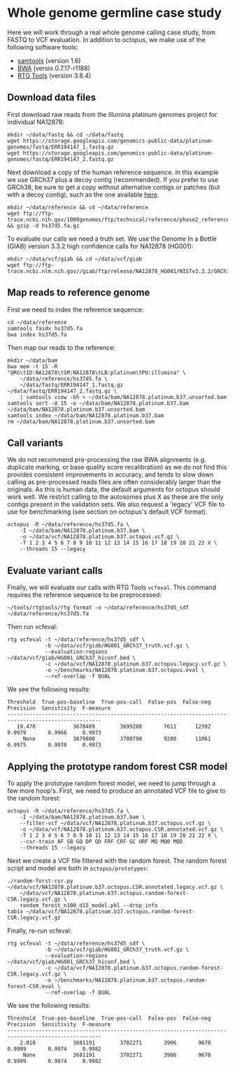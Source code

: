 # Whole genome germline case study

Here we will work through a real whole genome calling case study, from FASTQ to VCF evaluation. In addition to octopus, we make use of the following software tools:

* [samtools](http://samtools.sourceforge.net) (version 1.6)
* [BWA](http://bio-bwa.sourceforge.net) (versio 0.7.17-r1188)
* [RTG Tools](https://www.realtimegenomics.com/products/rtg-tools) (version 3.8.4)

## Download data files

First download raw reads from the Illumina platinum genomes project for individual NA12878:

```
mkdir ~/data/fastq && cd ~/data/fastq
wget https://storage.googleapis.com/genomics-public-data/platinum-genomes/fastq/ERR194147_1.fastq.gz
wget https://storage.googleapis.com/genomics-public-data/platinum-genomes/fastq/ERR194147_2.fastq.gz
```

Next download a copy of the human reference sequence. In this example we use GRCh37 plus a decoy contig (recommended). If you prefer to use GRCh38, be sure to get a copy without alternative contigs or patches (but with a decoy contig), such as the one available [here](ftp://ftp.ncbi.nlm.nih.gov/genomes/all/GCA/000/001/405/GCA_000001405.15_GRCh38/seqs_for_alignment_pipelines.ucsc_ids/GCA_000001405.15_GRCh38_no_alt_plus_hs38d1_analysis_set.fna.gz).

```
mkdir ~/data/reference && cd ~/data/reference
wget ftp://ftp-trace.ncbi.nih.gov/1000genomes/ftp/technical/reference/phase2_reference_assembly_sequence/hs37d5.fa.gz && gzip -d hs37d5.fa.gz
```

To evaluate our calls we need a truth set. We use the Genome In a Bottle (GIAB) version 3.3.2 high confidence calls for NA12878 (HG001):

```
mkdir ~/data/vcf/giab && cd ~/data/vcf/giab
wget ftp://ftp-trace.ncbi.nlm.nih.gov//giab/ftp/release/NA12878_HG001/NISTv3.3.2/GRCh37
```

## Map reads to reference genome

First we need to index the reference sequence:

```
cd ~/data/reference
samtools faidx hs37d5.fa
bwa index hs37d5.fa
```

Then map our reads to the reference:

```
mkdir ~/data/bam 
bwa mem -t 15 -R "@RG\tID:NA12878\tSM:NA12878\tLB:platinum\tPU:illumina" \
    ~/data/reference/hs37d5.fa \
    ~/data/fastq/ERR194147_1.fastq.gz ~/data/fastq/ERR194147_2.fastq.gz \
    | samtools view -bh > ~/data/bam/NA12878.platinum.b37.unsorted.bam
samtools sort -@ 15 -o ~/data/bam/NA12878.platinum.b37.bam ~/data/bam/NA12878.platinum.b37.unsorted.bam
samtools index ~/data/bam/NA12878.platinum.b37.bam
rm ~/data/bam/NA12878.platinum.b37.unsorted.bam
```

## Call variants

We do not recommend pre-processing the raw BWA alignments (e.g. duplicate marking, or base quality score recalibration) as we do not find this provides consistent  improvements in accuracy, and tends to slow down calling as pre-processed reads files are often considerably larger than the originals. As this is human data, the default arguments for octopus should work well. We restrict calling to the autosomes plus X as these are the only contigs present in the validation sets. We also request a 'legacy' VCF file to use for benchmarking (see section on octopus's default VCF format).

```
octopus -R ~/data/reference/hs37d5.fa \
    -I ~/data/bam/NA12878.platinum.b37.bam \
    -o ~/data/vcf/NA12878.platinum.b37.octopus.vcf.gz \
    -T 1 2 3 4 5 6 7 8 9 10 11 12 13 14 15 16 17 18 19 20 21 22 X \
    --threads 15 --legacy
```

## Evaluate variant calls

Finally, we will evaluate our calls with RTG Tools `vcfeval`. This command requires the reference sequence to be preprocessed:

```
~/tools/rtgtools/rtg format -o ~/data/reference/hs37d5_sdf ~/data/reference/hs37d5.fa
```

Then run vcfeval:

```
rtg vcfeval -t ~/data/reference/hs37d5_sdf \
            -b ~/data/vcf/giab/HG001_GRCh37_truth.vcf.gz \
            --evaluation-regions ~/data/vcf/giab/HG001_GRCh37_hiconf.bed \
            -c ~/data/vcf/NA12878.platinum.b37.octopus.legacy.vcf.gz \
            -o ~/benchmarks/NA12878.platinum.b37.octopus.eval \
            --ref-overlap -f QUAL
```

We see the following results:

```
Threshold  True-pos-baseline  True-pos-call  False-pos  False-neg  Precision  Sensitivity  F-measure
----------------------------------------------------------------------------------------------------
   19.470            3678469        3699288       7611      12392     0.9979       0.9966     0.9973
     None            3679800        3700790       9280      11061     0.9975       0.9970     0.9973
```

## Applying the prototype random forest CSR model

To apply the prototype random forest model, we need to jump through a few more hoop's. First, we need to produce an annotated VCF file to give to the random forest:

```
octopus -R ~/data/reference/hs37d5.fa \
    -I ~/data/bam/NA12878.platinum.b37.bam \
    --filter-vcf ~/data/vcf/NA12878.platinum.b37.octopus.vcf.gz \
    -o ~/data/vcf/NA12878.platinum.b37.octopus.CSR.annotated.vcf.gz \
    -T 1 2 3 4 5 6 7 8 9 10 11 12 13 14 15 16 17 18 19 20 21 22 X \
    --csr-train AF SB GQ DP QD FRF CRF GC URF MQ MQ0 MQD
    --threads 15 --legacy
```

Next we create a VCF file filtered with the random forest. The random forest script and model are both in `octopus/prototypes`:

```
./random-forst-csr.py ~/data/vcf/NA12878.platinum.b37.octopus.CSR.annotated.legacy.vcf.gz \
    ~/data/vcf/NA12878.platinum.b37.octopus.random-forest-CSR.legacy.vcf.gz \
    random_forest_n100_d15_model.pkl --drop_info
tabix ~/data/vcf/NA12878.platinum.b37.octopus.random-forest-CSR.legacy.vcf.gz
```

Finally, re-run vcfeval:

```
rtg vcfeval -t ~/data/reference/hs37d5_sdf \
            -b ~/data/vcf/giab/HG001_GRCh37_truth.vcf.gz \
            --evaluation-regions ~/data/vcf/giab/HG001_GRCh37_hiconf.bed \
            -c ~/data/vcf/NA12878.platinum.b37.octopus.random-forest-CSR.legacy.vcf.gz \
            -o ~/benchmarks/NA12878.platinum.b37.octopus.random-forest-CSR.eval \
            --ref-overlap -f QUAL
```

We see the following results:

```
Threshold  True-pos-baseline  True-pos-call  False-pos  False-neg  Precision  Sensitivity  F-measure
----------------------------------------------------------------------------------------------------
    2.010            3681191        3702271       3906       9670     0.9989       0.9974     0.9982
     None            3681191        3702271       3906       9670     0.9989       0.9974     0.9982
```
